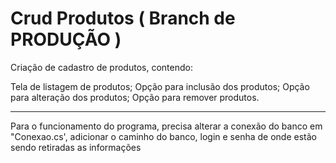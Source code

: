 # Crud Produtos ( Branch de PRODUÇÃO )


Criação de cadastro de produtos, contendo:

Tela de listagem de produtos;
Opção para inclusão dos produtos;
Opção para alteração dos produtos;
Opção para remover produtos.

--------------------------------------------------

Para o funcionamento do programa, precisa alterar
a conexão do banco em "Conexao.cs', adicionar o 
caminho do banco, login e senha de onde estão 
sendo retiradas as informações
